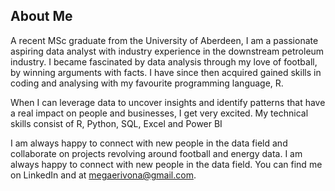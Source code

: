 ## About Me
A recent MSc graduate from the University of Aberdeen, I am a passionate aspiring data analyst with industry experience in the downstream petroleum industry. I became fascinated by data analysis through my love of football, by winning arguments with facts. I have since then acquired gained skills in coding and analysing with my favourite programming language, R.

When I can leverage data to uncover insights and identify patterns that have a real impact on people and businesses, I get very excited. My technical skills consist of R, Python, SQL, Excel and Power BI

I am always happy to connect with new people in the data field and collaborate on projects revolving around football and energy data. I am always happy to connect with new people in the data field. You can find me on LinkedIn and at megaerivona@gmail.com.
